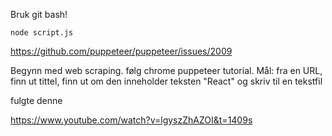 Bruk git bash!







```
node script.js
```







https://github.com/puppeteer/puppeteer/issues/2009













Begynn med web scraping. følg chrome puppeteer tutorial. Mål: fra en URL, finn ut tittel, finn ut om den inneholder teksten "React" og skriv til en tekstfil

fulgte denne

https://www.youtube.com/watch?v=lgyszZhAZOI&t=1409s
